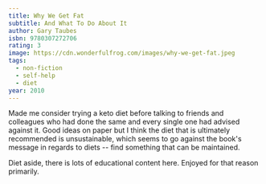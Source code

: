 ```yaml
---
title: Why We Get Fat
subtitle: And What To Do About It
author: Gary Taubes
isbn: 9780307272706
rating: 3
image: https://cdn.wonderfulfrog.com/images/why-we-get-fat.jpeg
tags:
  - non-fiction
  - self-help
  - diet
year: 2010
---
```


Made me consider trying a keto diet before talking to friends and colleagues who had done the same and every single one had advised against it. Good ideas on paper but I think the diet that is ultimately recommended is unsustainable, which seems to go against the book's message in regards to diets -- find something that can be maintained.

Diet aside, there is lots of educational content here. Enjoyed for that reason primarily.
